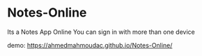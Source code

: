 # Notes-Online
Its a Notes App Online You can sign in with more than one device


demo: 
https://ahmedmahmoudac.github.io/Notes-Online/
